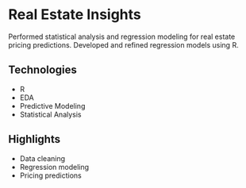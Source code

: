 # Real Estate Insights

Performed statistical analysis and regression modeling for real estate pricing predictions. Developed and refined regression models using R.

## Technologies
- R
- EDA
- Predictive Modeling
- Statistical Analysis

## Highlights
- Data cleaning
- Regression modeling
- Pricing predictions
